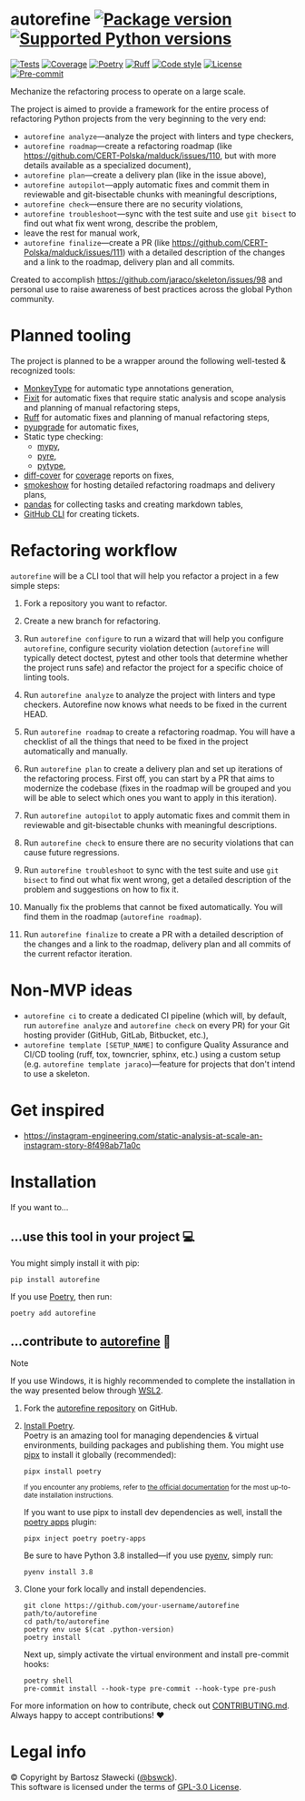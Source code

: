 
# autorefine [![Package version](https://img.shields.io/pypi/v/autorefine?label=PyPI)](https://pypi.org/project/autorefine/) [![Supported Python versions](https://img.shields.io/pypi/pyversions/autorefine.svg?logo=python&label=Python)](https://pypi.org/project/autorefine/)
[![Tests](https://github.com/bswck/autorefine/actions/workflows/test.yml/badge.svg)](https://github.com/bswck/autorefine/actions/workflows/test.yml)
[![Coverage](https://coverage-badge.samuelcolvin.workers.dev/bswck/autorefine.svg)](https://coverage-badge.samuelcolvin.workers.dev/redirect/bswck/autorefine)
[![Poetry](https://img.shields.io/endpoint?url=https://python-poetry.org/badge/v0.json)](https://python-poetry.org/)
[![Ruff](https://img.shields.io/endpoint?url=https://raw.githubusercontent.com/astral-sh/ruff/main/assets/badge/v2.json)](https://github.com/astral-sh/ruff)
[![Code style](https://img.shields.io/badge/code%20style-black-000000.svg?label=Code%20style)](https://github.com/psf/black)
[![License](https://img.shields.io/github/license/bswck/autorefine.svg?label=License)](https://github.com/bswck/autorefine/blob/HEAD/LICENSE)
[![Pre-commit](https://img.shields.io/badge/pre--commit-enabled-brightgreen?logo=pre-commit&logoColor=white)](https://github.com/pre-commit/pre-commit)

Mechanize the refactoring process to operate on a large scale.

The project is aimed to provide a framework for the entire process of refactoring Python projects
from the very beginning to the very end:
- `autorefine analyze`—analyze the project with linters and type checkers,
- `autorefine roadmap`—create a refactoring roadmap (like https://github.com/CERT-Polska/malduck/issues/110, but with more details available as a specialized document),
- `autorefine plan`—create a delivery plan (like in the issue above),
- `autorefine autopilot`—apply automatic fixes and commit them in reviewable and git-bisectable chunks with meaningful descriptions,
- `autorefine check`—ensure there are no security violations,
- `autorefine troubleshoot`—sync with the test suite and use `git bisect` to find out what fix went wrong, describe the problem,
- leave the rest for manual work,
- `autorefine finalize`—create a PR (like https://github.com/CERT-Polska/malduck/issues/111) with a detailed description of the changes and a link to the roadmap, delivery plan and all commits.

Created to accomplish https://github.com/jaraco/skeleton/issues/98 and personal use to raise awareness of best practices across the global Python community.

# Planned tooling
The project is planned to be a wrapper around the following well-tested & recognized tools:
- [MonkeyType](https://github.com/Instagram/MonkeyType#readme) for automatic type annotations generation,
- [Fixit](https://github.com/Instagram/Fixit#readme) for automatic fixes that require static analysis and scope analysis and planning of manual refactoring steps,
- [Ruff](https://github.com/astral-sh/ruff#readme) for automatic fixes and planning of manual refactoring steps,
- [pyupgrade](https://github.com/asottile/pyupgrade#readme) for automatic fixes,
- Static type checking:
  - [mypy](https://github.com/python/mypy#readme),
  - [pyre](https://github.com/facebook/pyre-check#readme),
  - [pytype](https://github.com/google/pytype#readme),
- [diff-cover](https://github.com/Bachmann1234/diff_cover#readme) for [coverage](https://github.com/nedbat/coverage#readme) reports on fixes,
- [smokeshow](https://github.com/samuelcolvin/smokeshow#readme) for hosting detailed refactoring roadmaps and delivery plans,
- [pandas](https://github.com/pandas-dev/pandas) for collecting tasks and creating markdown tables,
- [GitHub CLI](https://cli.github.com/) for creating tickets.

# Refactoring workflow
`autorefine` will be a CLI tool that will help you refactor a project in a few simple steps:

1. Fork a repository you want to refactor.

1. Create a new branch for refactoring.

1. Run `autorefine configure` to run a wizard that will help you configure `autorefine`, configure security violation detection (`autorefine` will typically detect doctest, pytest and other tools that determine whether the project runs safe) and refactor the project for a specific choice of linting tools.

1. Run `autorefine analyze` to analyze the project with linters and type checkers. Autorefine now knows what needs to be fixed in the current HEAD.

1. Run `autorefine roadmap` to create a refactoring roadmap. You will have a checklist of all the things that need to be fixed in the project automatically and manually.

1. Run `autorefine plan` to create a delivery plan and set up iterations of the refactoring process. First off, you can start by a PR that aims to modernize the codebase (fixes in the roadmap will be grouped and you will be able to select which ones you want to apply in this iteration).

1. Run `autorefine autopilot` to apply automatic fixes and commit them in reviewable and git-bisectable chunks with meaningful descriptions.

1. Run `autorefine check` to ensure there are no security violations that can cause future regressions.

1. Run `autorefine troubleshoot` to sync with the test suite and use `git bisect` to find out what fix went wrong, get a detailed description of the problem and suggestions on how to fix it.

1. Manually fix the problems that cannot be fixed automatically. You will find them in the roadmap (`autorefine roadmap`).

1. Run `autorefine finalize` to create a PR with a detailed description of the changes and a link to the roadmap, delivery plan and all commits of the current refactor iteration.

# Non-MVP ideas
- `autorefine ci` to create a dedicated CI pipeline (which will, by default, run `autorefine analyze` and `autorefine check` on every PR) for your Git hosting provider (GitHub, GitLab, Bitbucket, etc.),
- `autorefine template [SETUP_NAME]` to configure Quality Assurance and CI/CD tooling (ruff, tox, towncrier, sphinx, etc.) using a custom setup (e.g. `autorefine template jaraco`)—feature for projects that don't intend to use a skeleton.

# Get inspired
- https://instagram-engineering.com/static-analysis-at-scale-an-instagram-story-8f498ab71a0c

# Installation
If you want to…



## …use this tool in your project 💻
You might simply install it with pip:

```shell
pip install autorefine
```

If you use [Poetry](https://python-poetry.org/), then run:

```shell
poetry add autorefine
```

## …contribute to [autorefine](https://github.com/bswck/autorefine) 🚀


> [!Note]
> If you use Windows, it is highly recommended to complete the installation in the way presented below through [WSL2](https://learn.microsoft.com/en-us/windows/wsl/install).



1.  Fork the [autorefine repository](https://github.com/bswck/autorefine) on GitHub.

1.  [Install Poetry](https://python-poetry.org/docs/#installation).<br/>
    Poetry is an amazing tool for managing dependencies & virtual environments, building packages and publishing them.
    You might use [pipx](https://github.com/pypa/pipx#readme) to install it globally (recommended):

    ```shell
    pipx install poetry
    ```

    <sub>If you encounter any problems, refer to [the official documentation](https://python-poetry.org/docs/#installation) for the most up-to-date installation instructions.</sub>

    If you want to use pipx to install dev dependencies as well, install the [poetry apps](https://github.com/bswck/poetry-apps#readme) plugin:
    ```shell
    pipx inject poetry poetry-apps
    ```

    Be sure to have Python 3.8 installed—if you use [pyenv](https://github.com/pyenv/pyenv#readme), simply run:

    ```shell
    pyenv install 3.8
    ```

1.  Clone your fork locally and install dependencies.

    ```shell
    git clone https://github.com/your-username/autorefine path/to/autorefine
    cd path/to/autorefine
    poetry env use $(cat .python-version)
    poetry install
    ```

    Next up, simply activate the virtual environment and install pre-commit hooks:

    ```shell
    poetry shell
    pre-commit install --hook-type pre-commit --hook-type pre-push
    ```

For more information on how to contribute, check out [CONTRIBUTING.md](https://github.com/bswck/autorefine/blob/HEAD/CONTRIBUTING.md).<br/>
Always happy to accept contributions! ❤️


# Legal info
© Copyright by Bartosz Sławecki ([@bswck](https://github.com/bswck)).
<br />This software is licensed under the terms of [GPL-3.0 License](https://github.com/bswck/autorefine/blob/HEAD/LICENSE).
